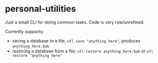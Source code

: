 # personal-utilities

Just a small CLI for doing common tasks. Code is very raw/unrefined. 

Currently supports:
- saving a database to a file, `utl save "anything here"`, produces `anything_here.bak`
- restoring a database from a file, `utl restore anything_here.bak` or `utl restore "anything here"`
